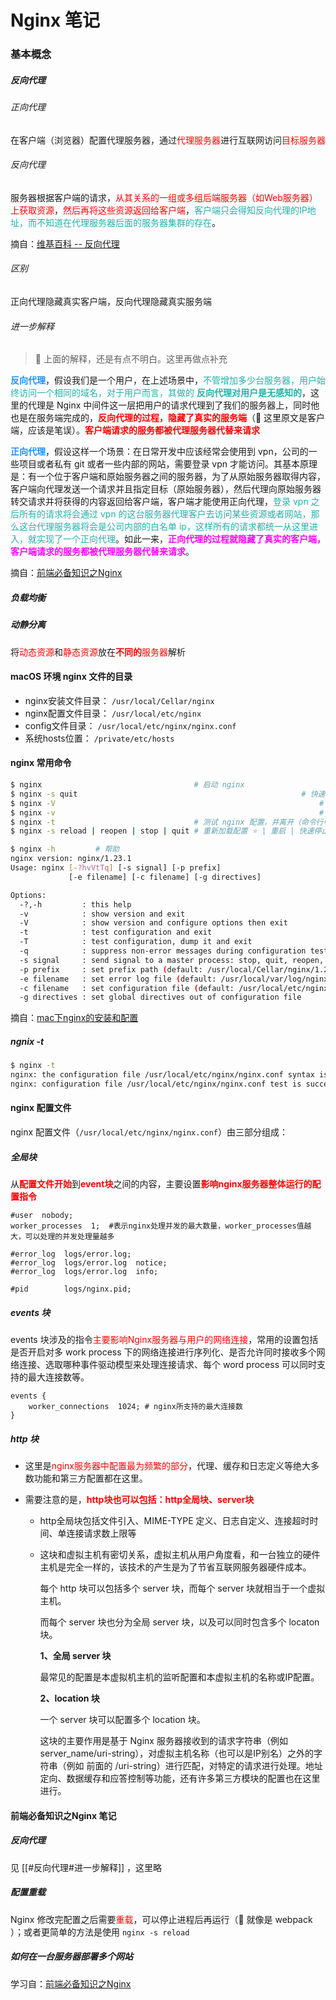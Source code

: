 # Nginx 笔记



### 基本概念

##### 反向代理

###### 正向代理

在客户端（浏览器）配置代理服务器，通过<font color=FF0000>代理服务器</font>进行互联网访问<font color=FF0000>目标服务器</font>

###### 反向代理

服务器根据客户端的请求，<font color=FF0000>从其关系的一组或多组后端服务器（如Web服务器）上获取资源</font>，<font color=FF0000>然后再将这些资源返回给客户端</font>，<font color=LightSeaGreen>客户端只会得知反向代理的IP地址，而不知道在代理服务器后面的服务器集群的存在</font>。

摘自：[维基百科 -- 反向代理]([https://zh.wikipedia.org/wiki/%E5%8F%8D%E5%90%91%E4%BB%A3%E7%90%86](https://zh.wikipedia.org/wiki/反向代理))

###### 区别

正向代理隐藏真实客户端，反向代理隐藏真实服务端

###### 进一步解释

> 👀 上面的解释，还是有点不明白。这里再做点补充

<font color=dodgerBlue>**反向代理**</font>，假设我们是一个用户，在上述场景中，<font color=LightSeaGreen>不管增加多少台服务器，用户始终访问一个相同的域名，对于用户而言，其做的 **反向代理对用户是无感知的**</font>，这里的代理是 Nginx 中间件这一层把用户的请求代理到了我们的服务器上，同时他也是在服务端完成的，<font color=red>**反向代理的过程，隐藏了真实的服务端**</font>（👀 这里原文是客户端，应该是笔误）。<font color=red>**客户端请求的服务都被代理服务器代替来请求**</font>

<font color=dodgerBlue>**正向代理**</font>，假设这样一个场景：在日常开发中应该经常会使用到 vpn，公司的一些项目或者私有 git 或者一些内部的网站，需要登录 vpn 才能访问。其基本原理是：有一个位于客户端和原始服务器之间的服务器，为了从原始服务器取得内容，客户端向代理发送一个请求并且指定目标（原始服务器），然后代理向原始服务器转交请求并将获得的内容返回给客户端，客户端才能使用正向代理，<font color=LightSeaGreen>登录 vpn 之后所有的请求将会通过 vpn 的这台服务器代理客户去访问某些资源或者网站，那么这台代理服务器将会是公司内部的白名单 ip，这样所有的请求都统一从这里进入，就实现了一个正向代理</font>。如此一来，<font color=fuchsia>**正向代理的过程就隐藏了真实的客户端，客户端请求的服务都被代理服务器代替来请求**</font>。

摘自：[前端必备知识之Nginx](https://juejin.cn/post/7108394145068089374)

##### 负载均衡

##### 动静分离

将<font color=FF0000>动态资源</font>和<font color=FF0000>静态资源</font>放在<font color=FF0000>**不同的**服务器</font>解析



#### macOS 环境 nginx 文件的目录

- nginx安装文件目录： `/usr/local/Cellar/nginx`
- nginx配置文件目录：  `/usr/local/etc/nginx`
- config文件目录：  `/usr/local/etc/nginx/nginx.conf`
- 系统hosts位置：  `/private/etc/hosts`





#### nginx 常用命令

```bash
$ nginx                                  # 启动 nginx
$ nginx -s quit  												 # 快速停止 nginx
$ nginx -V   														 # 查看版本，以及配置文件地址
$ nginx -v   														 # 查看版本
$ nginx -t                               # 测试 nginx 配置，并离开（命令行中将会显示 ngnix 所在配置路径 ）
$ nginx -s reload | reopen | stop | quit # 重新加载配置 ⭐️ | 重启 | 快速停止 | 安全关闭 ⭐️ nginx 
```

```bash
$ nginx -h         # 帮助
nginx version: nginx/1.23.1
Usage: nginx [-?hvVtTq] [-s signal] [-p prefix]
             [-e filename] [-c filename] [-g directives]

Options:
  -?,-h         : this help
  -v            : show version and exit
  -V            : show version and configure options then exit
  -t            : test configuration and exit
  -T            : test configuration, dump it and exit
  -q            : suppress non-error messages during configuration testing
  -s signal     : send signal to a master process: stop, quit, reopen, reload
  -p prefix     : set prefix path (default: /usr/local/Cellar/nginx/1.23.1/)
  -e filename   : set error log file (default: /usr/local/var/log/nginx/error.log)
  -c filename   : set configuration file (default: /usr/local/etc/nginx/nginx.conf)
  -g directives : set global directives out of configuration file
```

摘自：[mac下nginx的安装和配置](https://www.jianshu.com/p/026d67cc6cb1)

##### ngnix -t

```bash
$ nginx -t
nginx: the configuration file /usr/local/etc/nginx/nginx.conf syntax is ok
nginx: configuration file /usr/local/etc/nginx/nginx.conf test is successful
```



#### nginx 配置文件

nginx 配置文件（`/usr/local/etc/nginx/nginx.conf`）由三部分组成：

##### 全局块

从<font color=FF0000>**配置文件开始**</font>到<font color=FF0000>**event块**</font>之间的内容，主要设置<font color=FF0000>**影响nginx服务器整体运行的配置指令**</font>

```nginx
#user  nobody;
worker_processes  1;  #表示nginx处理并发的最大数量，worker_processes值越大，可以处理的并发处理量越多

#error_log  logs/error.log;
#error_log  logs/error.log  notice;
#error_log  logs/error.log  info;

#pid        logs/nginx.pid;
```

##### events 块

events 块涉及的指令<font color=FF0000>主要影响Nginx服务器与用户的网络连接</font>，常用的设置包括是否开启对多 work process 下的网络连接进行序列化、是否允许同时接收多个网络连接、选取哪种事件驱动模型来处理连接请求、每个 word process 可以同时支持的最大连接数等。 

```nginx
events {
    worker_connections  1024; # nginx所支持的最大连接数
}
```

##### http 块

- 这里是<font color=FF0000>nginx服务器中配置最为频繁的部分</font>，代理、缓存和日志定义等绝大多数功能和第三方配置都在这里。

- 需要注意的是，<font color=FF0000>**http块也可以包括：http全局块、server块**</font>

  - http全局块包括文件引入、MIME-TYPE 定义、日志自定义、连接超时时间、单连接请求数上限等

  - 这块和虚拟主机有密切关系，虚拟主机从用户角度看，和一台独立的硬件主机是完全一样的，该技术的产生是为了节省互联网服务器硬件成本。 

    每个 http 块可以包括多个 server 块，而每个 server 块就相当于一个虚拟主机。 

    而每个 server 块也分为全局 server 块，以及可以同时包含多个 locaton 块。 

    **1、全局 server 块** 

    最常见的配置是本虚拟机主机的监听配置和本虚拟主机的名称或IP配置。 

    **2、location 块** 

    一个 server 块可以配置多个 location 块。 

    这块的主要作用是基于 Nginx 服务器接收到的请求字符串（例如 server_name/uri-string），对虚拟主机名称（也可以是IP别名）之外的字符串（例如 前面的 /uri-string）进行匹配，对特定的请求进行处理。地址定向、数据缓存和应答控制等功能，还有许多第三方模块的配置也在这里进行。 



#### 前端必备知识之Nginx 笔记

##### 反向代理

见 [[#反向代理#进一步解释]] ，这里略

##### 配置重载

Nginx 修改完配置之后需要<font color=red>重载</font>，可以停止进程后再运行（👀 就像是 webpack ）；或者更简单的方法是使用 `nginx -s reload`

##### 如何在一台服务器部署多个网站



学习自：[前端必备知识之Nginx](https://juejin.cn/post/7108394145068089374)

